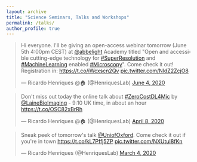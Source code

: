 ```yaml
---
layout: archive
title: "Science Seminars, Talks and Workshops"
permalink: /talks/
author_profile: true
---
```


<blockquote class="twitter-tweet"><p lang="en" dir="ltr">Hi everyone. I&#39;ll be giving an open-access webinar tomorrow (June 5th 4:00pm CEST) at <a href="https://twitter.com/abbelight?ref_src=twsrc%5Etfw">@abbelight</a> Academy titled &quot;Open and accessible cutting-edge technology for <a href="https://twitter.com/hashtag/SuperResolution?src=hash&amp;ref_src=twsrc%5Etfw">#SuperResolution</a> and <a href="https://twitter.com/hashtag/MachineLearning?src=hash&amp;ref_src=twsrc%5Etfw">#MachineLearning</a> enabled <a href="https://twitter.com/hashtag/Microscopy?src=hash&amp;ref_src=twsrc%5Etfw">#Microscopy</a>&quot;. Come check it out! Registration in: <a href="https://t.co/iWcxscn2Qv">https://t.co/iWcxscn2Qv</a> <a href="https://t.co/NldZ2ZcjO8">pic.twitter.com/NldZ2ZcjO8</a></p>&mdash; Ricardo Henriques @🏠 (@HenriquesLab) <a href="https://twitter.com/HenriquesLab/status/1268557191587532802?ref_src=twsrc%5Etfw">June 4, 2020</a></blockquote> <script async src="https://platform.twitter.com/widgets.js" charset="utf-8"></script>

<blockquote class="twitter-tweet"><p lang="en" dir="ltr">Don&#39;t miss out today the online talk about <a href="https://twitter.com/hashtag/ZeroCostDL4Mic?src=hash&amp;ref_src=twsrc%5Etfw">#ZeroCostDL4Mic</a> by <a href="https://twitter.com/LaineBioImaging?ref_src=twsrc%5Etfw">@LaineBioImaging</a> - 9:10 UK time, in about an hour <a href="https://t.co/OSC82xBrRh">https://t.co/OSC82xBrRh</a></p>&mdash; Ricardo Henriques @🏠 (@HenriquesLab) <a href="https://twitter.com/HenriquesLab/status/1247780601173692419?ref_src=twsrc%5Etfw">April 8, 2020</a></blockquote> <script async src="https://platform.twitter.com/widgets.js" charset="utf-8"></script>

<blockquote class="twitter-tweet"><p lang="en" dir="ltr">Sneak peek of tomorrow&#39;s talk <a href="https://twitter.com/UniofOxford?ref_src=twsrc%5Etfw">@UniofOxford</a>. Come check it out if you&#39;re in town <a href="https://t.co/kL7Pffj5ZP">https://t.co/kL7Pffj5ZP</a> <a href="https://t.co/NXUtuI8fKn">pic.twitter.com/NXUtuI8fKn</a></p>&mdash; Ricardo Henriques (@HenriquesLab) <a href="https://twitter.com/HenriquesLab/status/1235229885871861762?ref_src=twsrc%5Etfw">March 4, 2020</a></blockquote> <script async src="https://platform.twitter.com/widgets.js" charset="utf-8"></script>
